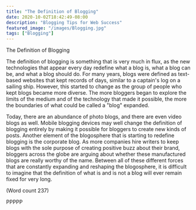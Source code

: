 ```yaml
---
title: "The Definition of Blogging"
date: 2020-10-02T18:42:49-08:00
description: "Blogging Tips for Web Success"
featured_image: "/images/Blogging.jpg"
tags: ["Blogging"]
---
```


The Definition of Blogging 

The definition of blogging is something that is very
much in flux, as the new technologies that appear every
day redefine what a blog is, what a blog can be, and
what a blog should do. For many years, blogs were
defined as text-based websites that kept records of days,
similar to a captain's log on a sailing ship. However,
this started to change as the group of people who kept
blogs became more diverse. The more bloggers began
to explore the limits of the medium and of the
technology that made it possible, the more the
boundaries of what could be called a "blog" expanded. 
               
Today, there are an abundance of photo blogs, and there
are even video blogs as well. Mobile blogging devices
may well change the definition of blogging entirely by
making it possible for bloggers to create new kinds of
posts. Another element of the blogosphere that is
starting to redefine blogging is the corporate blog. As
more companies hire writers to keep blogs with the sole
purpose of creating positive buzz about their brand,
bloggers across the globe are arguing about whether
these manufactured blogs are really worthy of the name.
Between all of these different forces that are constantly
expanding and reshaping the blogosphere, it is difficult
to imagine that the definition of what is and is not a
blog will ever remain fixed for very long.   

(Word count 237)

PPPPP




